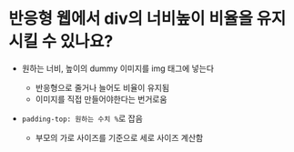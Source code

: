 # 반응형 웹에서 div의 너비높이 비율을 유지 시킬 수 있나요?

- 원하는 너비, 높이의 dummy 이미지를 img 태그에 넣는다
  - 반응형으로 줄거나 늘어도 비율이 유지됨
  - 이미지를 직접 만들어야한다는 번거로움

- `padding-top: 원하는 수치 %`로 잡음
  - 부모의 가로 사이즈를 기준으로 세로 사이즈 계산함